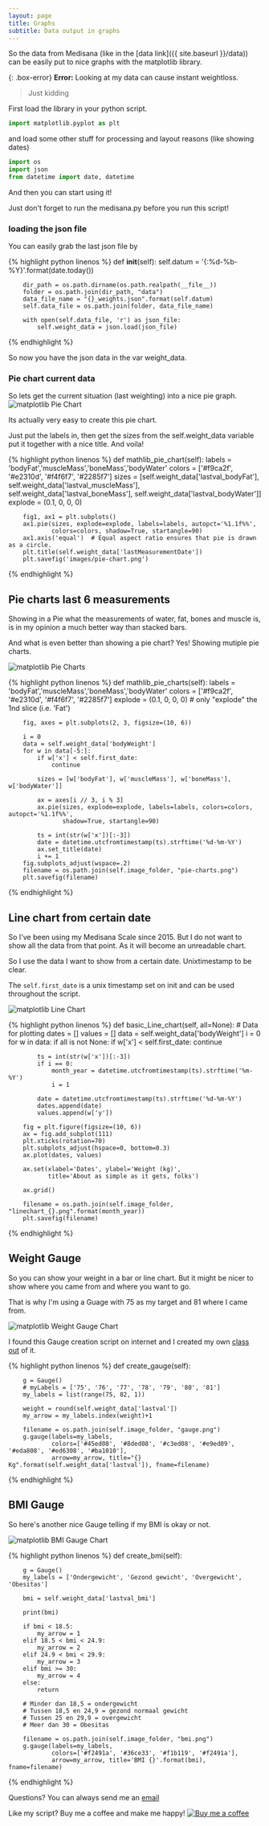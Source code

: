 ```yaml
---
layout: page
title: Graphs
subtitle: Data output in graphs
---
```


So the data from Medisana (like in the [data link]({{ site.baseurl }}/data)) can be easily put to nice graphs with the matplotlib library.

{: .box-error}
**Error:** Looking at my data can cause instant weightloss.

> Just kidding

First load the library in your python script.

```python
import matplotlib.pyplot as plt
```

and load some other stuff for processing and layout reasons (like showing dates)

```python
import os
import json
from datetime import date, datetime
```

And then you can start using it!

Just don't forget to run the medisana.py before you run this script!

### loading the json file

You can easily grab the last json file by

{% highlight python linenos %}
    def __init__(self):
        self.datum = '{:%d-%b-%Y}'.format(date.today())

        dir_path = os.path.dirname(os.path.realpath(__file__))
        folder = os.path.join(dir_path, "data")
        data_file_name = "{}_weights.json".format(self.datum)
        self.data_file = os.path.join(folder, data_file_name)

        with open(self.data_file, 'r') as json_file:
            self.weight_data = json.load(json_file)
{% endhighlight %}

So now you have the json data in the var weight_data.


### Pie chart current data

So lets get the current situation (last weighting) into a nice pie graph.
![matplotlib Pie Chart](graphs/pie-chart.png)

Its actually very easy to create this pie chart.

Just put the labels in, then get the sizes from the self.weight_data variable put it together with a nice title. And voila!

{% highlight python linenos %}
    def mathlib_pie_chart(self):
        labels = 'bodyFat','muscleMass','boneMass','bodyWater'
        colors = ['#f9ca2f', '#e2310d', '#f4f6f7', '#2285f7']
        sizes = [self.weight_data['lastval_bodyFat'], 
                  self.weight_data['lastval_muscleMass'], 
                  self.weight_data['lastval_boneMass'], 
                  self.weight_data['lastval_bodyWater']]
        explode = (0.1, 0, 0, 0)

        fig1, ax1 = plt.subplots()
        ax1.pie(sizes, explode=explode, labels=labels, autopct='%1.1f%%',
                colors=colors, shadow=True, startangle=90)
        ax1.axis('equal')  # Equal aspect ratio ensures that pie is drawn as a circle.
        plt.title(self.weight_data['lastMeasurementDate'])
        plt.savefig('images/pie-chart.png')
{% endhighlight %}

## Pie charts last 6 measurements

Showing in a Pie what the measurements of water, fat, bones and muscle is, is in my opinion a much better way than stacked bars.

And what is even better than showing a pie chart? Yes! Showing mutiple pie charts.

![matplotlib Pie Charts](graphs/pie-charts.png)

{% highlight python linenos %}
    def mathlib_pie_charts(self):
        labels = 'bodyFat','muscleMass','boneMass','bodyWater'
        colors = ['#f9ca2f', '#e2310d', '#f4f6f7', '#2285f7']
        explode = (0.1, 0, 0, 0)  # only "explode" the 1nd slice (i.e. 'Fat')
        
        fig, axes = plt.subplots(2, 3, figsize=(10, 6))
        
        i = 0
        data = self.weight_data['bodyWeight']
        for w in data[-5:]:
            if w['x'] < self.first_date:
                continue
            
            sizes = [w['bodyFat'], w['muscleMass'], w['boneMass'], w['bodyWater']]
  
            ax = axes[i // 3, i % 3]
            ax.pie(sizes, explode=explode, labels=labels, colors=colors, autopct='%1.1f%%',
                   shadow=True, startangle=90)

            ts = int(str(w['x'])[:-3])
            date = datetime.utcfromtimestamp(ts).strftime('%d-%m-%Y')
            ax.set_title(date)
            i += 1
        fig.subplots_adjust(wspace=.2)
        filename = os.path.join(self.image_folder, "pie-charts.png")
        plt.savefig(filename)
{% endhighlight %}

## Line chart from certain date

So I've been using my Medisana Scale since 2015. But I do not want to show all the data from that point. As it will become an unreadable chart.

So I use the data I want to show from a certain date. Unixtimestamp to be clear.

The `self.first_date` is a unix timestamp set on init and can be used throughout the script.

![matplotlib Line Chart](graphs/linechart_04-2019.png)

{% highlight python linenos %}
    def basic_Line_chart(self, all=None):
        # Data for plotting
        dates = []
        values = []
        data = self.weight_data['bodyWeight']
        i = 0
        for w in data:
            if all is not None:
                if w['x'] < self.first_date:
                    continue

            ts = int(str(w['x'])[:-3])
            if i == 0:
                month_year = datetime.utcfromtimestamp(ts).strftime('%m-%Y')
                i = 1

            date = datetime.utcfromtimestamp(ts).strftime('%d-%m-%Y')
            dates.append(date)
            values.append(w['y'])

        fig = plt.figure(figsize=(10, 6))
        ax = fig.add_subplot(111)
        plt.xticks(rotation=70)
        plt.subplots_adjust(hspace=0, bottom=0.3)
        ax.plot(dates, values)

        ax.set(xlabel='Dates', ylabel='Weight (kg)',
               title='About as simple as it gets, folks')

        ax.grid()

        filename = os.path.join(self.image_folder, "linechart_{}.png".format(month_year))
        plt.savefig(filename)
{% endhighlight %}

## Weight Gauge

So you can show your weight in a bar or line chart. But it might be nicer to show where you came from and where you want to go.

That is why I'm using a Guage with 75 as my target and 81 where I came from.

![matplotlib Weight Gauge Chart](graphs/gauge.png)

I found this Gauge creation script on internet and I created my own [class out](https://gist.github.com/tvdsluijs/5c64845a67df6288126de624dcc22756) of it.

{% highlight python linenos %}
    def create_gauge(self):

        g = Gauge()
        # myLabels = ['75', '76', '77', '78', '79', '80', '81']
        my_labels = list(range(75, 82, 1))

        weight = round(self.weight_data['lastval'])
        my_arrow = my_labels.index(weight)+1

        filename = os.path.join(self.image_folder, "gauge.png")
        g.gauge(labels=my_labels,
                colors=['#45ed08', '#8ded08', '#c3ed08', '#e9ed09', '#eda808', '#ed6308', '#ba1010'],
                arrow=my_arrow, title="{} Kg".format(self.weight_data['lastval']), fname=filename)
{% endhighlight %}

## BMI Gauge

So here's another nice Gauge telling if my BMI is okay or not.

![matplotlib BMI Gauge Chart](graphs/bmi.png)

{% highlight python linenos %}
    def create_bmi(self):

        g = Gauge()
        my_labels = ['Ondergewicht', 'Gezond gewicht', 'Overgewicht', 'Obesitas']

        bmi = self.weight_data['lastval_bmi']

        print(bmi)

        if bmi < 18.5:
            my_arrow = 1
        elif 18.5 < bmi < 24.9:
            my_arrow = 2
        elif 24.9 < bmi < 29.9:
            my_arrow = 3
        elif bmi >= 30:
            my_arrow = 4
        else:
            return

        # Minder dan 18,5 = ondergewicht
        # Tussen 18,5 en 24,9 = gezond normaal gewicht
        # Tussen 25 en 29,9 = overgewicht
        # Meer dan 30 = Obesitas

        filename = os.path.join(self.image_folder, "bmi.png")
        g.gauge(labels=my_labels,
                colors=['#f2491a', '#36ce33', '#f1b119', '#f2491a'],
                arrow=my_arrow, title='BMI {}'.format(bmi), fname=filename)
{% endhighlight %}

Questions? You can always send me an [email](mailto:theo@vandersluijs.nl)

Like my script? Buy me a coffee and make me happy!
<a href="https://www.buymeacoffee.com/itheo" target="_blank"><img src="https://www.buymeacoffee.com/assets/img/custom_images/orange_img.png" alt="Buy me a coffee" style="height: auto !important;width: auto !important;" ></a>